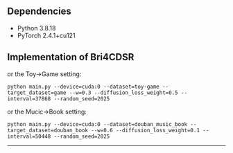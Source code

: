 ## Dependencies
- Python 3.8.18
- PyTorch 2.4.1+cu121
## Implementation of Bri4CDSR
or the Toy->Game setting:
```
python main.py --device=cuda:0 --dataset=toy-game --target_dataset=game --w=0.3 --diffusion_loss_weight=0.5 --interval=37868 --random_seed=2025
```
or the Mucic->Book setting:
```
python main.py --device=cuda:0 --dataset=douban_music_book --target_dataset=douban_book --w=0.6 --diffusion_loss_weight=0.1 --interval=50448 --random_seed=2025
```
---